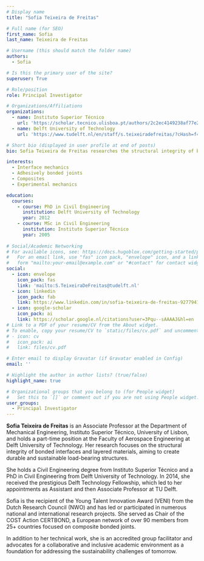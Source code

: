```yaml
---
# Display name
title: "Sofia Teixeira de Freitas"

# Full name (for SEO)
first_name: Sofia
last_name: Teixeira de Freitas

# Username (this should match the folder name)
authors:
  - Sofia

# Is this the primary user of the site?
superuser: True

# Role/position
role: Principal Investigator

# Organizations/Affiliations
organizations:
  - name: Instituto Superior Técnico
    url: 'https://scholar.tecnico.ulisboa.pt/authors/2c2ec4149238af77e2273c3a9f03e4e5262abf2e8766bb9164a2a80e032f8bc7/records'
  - name: Delft University of Technology
    url: 'https://www.tudelft.nl/en/staff/s.teixeiradefreitas/?cHash=f42287d04d5c8e0ae842b1c43b4ce59a'

# Short bio (displayed in user profile at end of posts)
bio: Sofia Teixeira de Freitas researches the structural integrity of bonded and layered materials to enable durable, sustainable structures. She is also an accredited group facilitator, committed to building academic environments grounded in cooperation and inclusion—key to overcoming technological limits and addressing the challenges of a truly sustainable society. 

interests:
  - Interface mechanics
  - Adhesively bonded joints
  - Composites
  - Experimental mechanics

education:
  courses:
    - course: PhD in Civil Engineering
      institution: Delft University of Technology
      year: 2012
    - course: MSc in Civil Engineering
      institution: Instituto Superior Técnico
      year: 2005
    
# Social/Academic Networking
# For available icons, see: https://docs.hugoblox.com/getting-started/page-builder/#icons
#   For an email link, use "fas" icon pack, "envelope" icon, and a link in the
#   form "mailto:your-email@example.com" or "#contact" for contact widget.
social:
  - icon: envelope
    icon_pack: fas
    link: 'mailto:S.TeixeiraDeFreitas@tudelft.nl'
  - icon: linkedin
    icon_pack: fab
    link: https://www.linkedin.com/in/sofia-teixeira-de-freitas-9277941b/?originalSubdomain=nl
  - icon: google-scholar
    icon_pack: ai
    link: https://scholar.google.nl/citations?user=3Pqu--sAAAAJ&hl=en
# Link to a PDF of your resume/CV from the About widget.
# To enable, copy your resume/CV to `static/files/cv.pdf` and uncomment the lines below.
# - icon: cv
#   icon_pack: ai
#   link: files/cv.pdf

# Enter email to display Gravatar (if Gravatar enabled in Config)
email: ''

# Highlight the author in author lists? (true/false)
highlight_name: true

# Organizational groups that you belong to (for People widget)
#   Set this to `[]` or comment out if you are not using People widget.
user_groups:
  - Principal Investigator
---
```


**Sofia Teixeira de Freitas** is an Associate Professor at the Department of Mechanical Engineering, Instituto Superior Técnico, University of Lisbon, and holds a part-time position at the Faculty of Aerospace Engineering at Delft University of Technology. Her research focuses on the structural integrity of bonded interfaces and layered materials, aiming to create durable and sustainable load-bearing structures. 

She holds a Civil Engineering degree from Instituto Superior Técnico and a PhD in Civil Engineering from Delft University of Technology. In 2014, she received the prestigious Delft Technology Fellowship, which led to her appointments as Assistant and then Associate Professor at TU Delft. 

Sofia is the recipient of the Young Talent Innovation Award (VENI) from the Dutch Research Council (NWO) and has led or participated in numerous national and international research projects. She served as Chair of the COST Action CERTBOND, a European network of over 90 members from 25+ countries focused on composite bonded joints. 

In addition to her technical work, she is an accredited group facilitator and advocates for a collaborative and inclusive academic environment as a foundation for addressing the sustainability challenges of tomorrow. 
